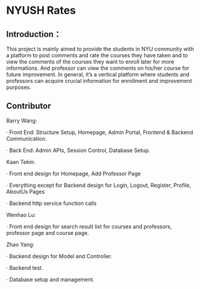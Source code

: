 # NYUSH Rates
## Introduction：
This project is mainly aimed to provide the students in NYU community with a platform to post comments and rate the courses they have taken and to view the comments of the courses they want to enroll later for more informations. And professor can view the comments on his/her course for future improvement. In general, it’s a vertical platform where students and professors can acquire crucial information for enrollment and improvement purposes. 

## Contributor
Barry Wang:

· Front End: Structure Setup, Homepage, Admin Portal, Frontend & Backend Communication.

· Back End: Admin APIs, Session Control, Database Setup.

Kaan Tekin:

· Front end design for Homepage, Add Professor Page

· Everything except for Backend design for Login,  Logout, Register, Profile,  AboutUs Pages

· Backend http service function calls

Wenhao Lu:

· Front end design for search result list for courses and professors, professor page and course page.

Zhao Yang:

· Backend design for Model and Controller.

· Backend test. 

· Database setup and management.



